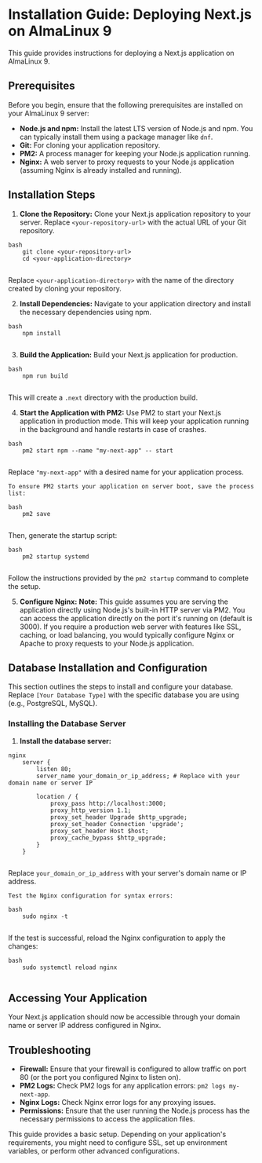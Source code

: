 # Installation Guide: Deploying Next.js on AlmaLinux 9

This guide provides instructions for deploying a Next.js application on AlmaLinux 9.

## Prerequisites

Before you begin, ensure that the following prerequisites are installed on your AlmaLinux 9 server:

*   **Node.js and npm:** Install the latest LTS version of Node.js and npm. You can typically install them using a package manager like `dnf`.
*   **Git:** For cloning your application repository.
*   **PM2:** A process manager for keeping your Node.js application running.
*   **Nginx:** A web server to proxy requests to your Node.js application (assuming Nginx is already installed and running).
## Installation Steps

1.  **Clone the Repository:**
    Clone your Next.js application repository to your server. Replace `<your-repository-url>` with the actual URL of your Git repository.
```
bash
    git clone <your-repository-url>
    cd <your-application-directory>
    
```
Replace `<your-application-directory>` with the name of the directory created by cloning your repository.

2.  **Install Dependencies:**
    Navigate to your application directory and install the necessary dependencies using npm.
```
bash
    npm install
    
```
3.  **Build the Application:**
    Build your Next.js application for production.
```
bash
    npm run build
    
```
This will create a `.next` directory with the production build.

4.  **Start the Application with PM2:**
    Use PM2 to start your Next.js application in production mode. This will keep your application running in the background and handle restarts in case of crashes.
```
bash
    pm2 start npm --name "my-next-app" -- start
    
```
Replace `"my-next-app"` with a desired name for your application process.

    To ensure PM2 starts your application on server boot, save the process list:
```
bash
    pm2 save
    
```
Then, generate the startup script:
```
bash
    pm2 startup systemd
    
```
Follow the instructions provided by the `pm2 startup` command to complete the setup.

5.  **Configure Nginx:**
    **Note:** This guide assumes you are serving the application directly using Node.js's built-in HTTP server via PM2. You can access the application directly on the port it's running on (default is 3000). If you require a production web server with features like SSL, caching, or load balancing, you would typically configure Nginx or Apache to proxy requests to your Node.js application.

## Database Installation and Configuration

This section outlines the steps to install and configure your database. Replace `[Your Database Type]` with the specific database you are using (e.g., PostgreSQL, MySQL).

### Installing the Database Server

1.  **Install the database server:**
```
nginx
    server {
        listen 80;
        server_name your_domain_or_ip_address; # Replace with your domain name or server IP

        location / {
            proxy_pass http://localhost:3000;
            proxy_http_version 1.1;
            proxy_set_header Upgrade $http_upgrade;
            proxy_set_header Connection 'upgrade';
            proxy_set_header Host $host;
            proxy_cache_bypass $http_upgrade;
        }
    }
    
```
Replace `your_domain_or_ip_address` with your server's domain name or IP address.

    Test the Nginx configuration for syntax errors:
```
bash
    sudo nginx -t
    
```
If the test is successful, reload the Nginx configuration to apply the changes:
```
bash
    sudo systemctl reload nginx
    
```
## Accessing Your Application

Your Next.js application should now be accessible through your domain name or server IP address configured in Nginx.

## Troubleshooting

*   **Firewall:** Ensure that your firewall is configured to allow traffic on port 80 (or the port you configured Nginx to listen on).
*   **PM2 Logs:** Check PM2 logs for any application errors: `pm2 logs my-next-app`.
*   **Nginx Logs:** Check Nginx error logs for any proxying issues.
*   **Permissions:** Ensure that the user running the Node.js process has the necessary permissions to access the application files.

This guide provides a basic setup. Depending on your application's requirements, you might need to configure SSL, set up environment variables, or perform other advanced configurations.